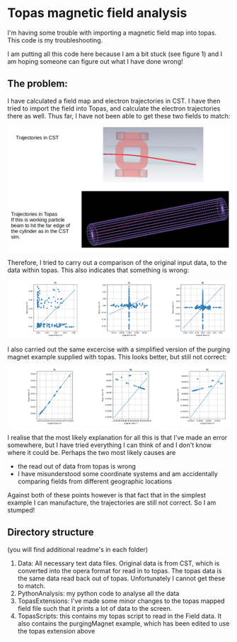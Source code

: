 # Topas magnetic field analysis

I'm having some trouble with importing a magnetic field map into topas. 
This code is my troubleshooting.

I am putting all this code here because I am a bit stuck (see figure 1) and I am hoping someone can figure out what I have done wrong!

## The problem:

I have calculated a field map and electron trajectories in CST. I have then tried to import the field into Topas, and calculate the electron trajectories there as well.
Thus far, I have not been able to get these two fields to match:

![image1](__images/Trajectories.jpg)

Therefore, I tried to carry out a comparison of the original input data, to the data within topas. This also indicates that something is wrong:

![image2](__images/CST_v_topas_scatter.png)

I also carried out the same excercise with a simplified version of the purging magnet example supplied with topas. This looks better, but still not correct:

![image3](__images/Purge_v_topas_scatter.png)

I realise that the most likely explanation for all this is that I've made an error somewhere, but I have tried everything I can think of and I don't know where it could be. Perhaps the two most likely causes are 
- the read out of data from topas is wrong
- I have misunderstood some coordinate systems and am accidentally comparing fields from different geographic locations

Against both of these points however is that fact that in the simplest example I can manufacture, the trajectories are still not correct. So I am stumped! 

## Directory structure

(you will find additional readme's in each folder)

1. Data: All necessary text data files. Original data is from CST, which 
is converted into the opera format for read in to topas. The topas data is
the same data read back out of topas. Unfortunately I cannot get these to match.
2. PythonAnalysis: my python code to analyse all the data
3. TopasExtensions: I've made some minor changes to the topas mapped field file
such that it prints a lot of data to the screen. 
4. TopasScripts: this contains my topas script to read in the Field data. It also contains the purgingMagnet example, which has been edited to use the topas extension above
